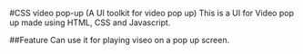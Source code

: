 #CSS video pop-up (A UI toolkit for video pop up)
This is a UI for Video pop up made using HTML, CSS and Javascript.

##Feature
Can use it for playing viseo on a pop up screen.
